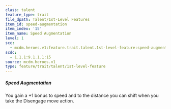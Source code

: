```yaml
---
class: talent
feature_type: trait
file_dpath: Talent/1st-Level Features
item_id: speed-augmentation
item_index: '15'
item_name: Speed Augmentation
level: 1
scc:
  - mcdm.heroes.v1:feature.trait.talent.1st-level-feature:speed-augmentation
scdc:
  - 1.1.1:9.1.1.1:15
source: mcdm.heroes.v1
type: feature/trait/talent/1st-level-feature
---
```


##### Speed Augmentation

You gain a +1 bonus to speed and to the distance you can shift when you take the Disengage move action.
